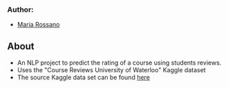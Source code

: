 ### Author:
- [Maria Rossano](https://github.com/rossanot)

## **About**
- An NLP project to predict the rating of a course using students reviews.
- Uses the "Course Reviews University of Waterloo" Kaggle dataset
- The source Kaggle data set can be found [here](https://www.kaggle.com/datasets/anthonysusevski/course-reviews-university-of-waterloo)

